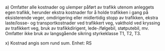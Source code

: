 a) Omfatter alle kostnader og ulemper påført av trafikk utenom anleggets egen trafikk, herunder ekstra kostnader for å holde trafikken i gang på eksisterende veger, omdirigering eller midlertidig stopp av trafikken, ekstra laste/losse- og transportkostnader ved trafikkert veg, vakthold ved kryssing av trafikkert veg, bruk av trafikkdirigent, lede-/følgebil, støtputebil, mv.
Omfatter ikke bruk av langsgående sikring styrkeklasse T1, T2, T3.

x) Kostnad angis som rund sum. Enhet: RS

